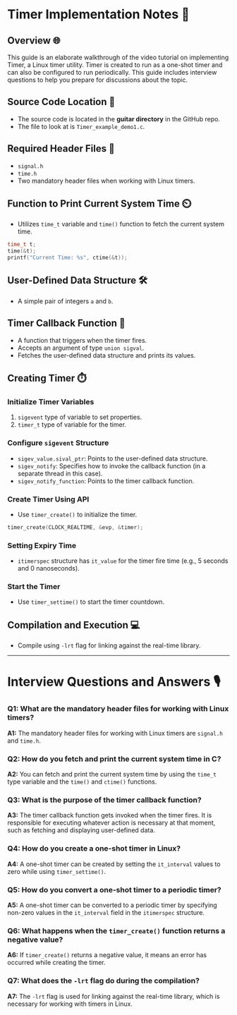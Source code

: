 #  Timer Implementation Notes 📝

## Overview 🌐
This guide is an elaborate walkthrough of the video tutorial on implementing Timer, a Linux timer utility. Timer is created to run as a one-shot timer and can also be configured to run periodically. This guide includes interview questions to help you prepare for discussions about the topic.

## Source Code Location 📍
- The source code is located in the **guitar directory** in the GitHub repo.
- The file to look at is `Timer_example_demo1.c`.

## Required Header Files 📂
- `signal.h`
- `time.h`
- Two mandatory header files when working with Linux timers.
  
## Function to Print Current System Time ⏲️
- Utilizes `time_t` variable and `time()` function to fetch the current system time.
  
```c
time_t t;
time(&t);
printf("Current Time: %s", ctime(&t));
```

## User-Defined Data Structure 🛠️
- A simple pair of integers `a` and `b`.
  
## Timer Callback Function 🔄
- A function that triggers when the timer fires.
- Accepts an argument of type `union sigval`.
- Fetches the user-defined data structure and prints its values.

## Creating Timer ⏱️
### Initialize Timer Variables
1. `sigevent` type of variable to set properties.
2. `timer_t` type of variable for the timer.
  
### Configure `sigevent` Structure
- `sigev_value.sival_ptr`: Points to the user-defined data structure.
- `sigev_notify`: Specifies how to invoke the callback function (in a separate thread in this case).
- `sigev_notify_function`: Points to the timer callback function.

### Create Timer Using API
- Use `timer_create()` to initialize the timer.
  
```c
timer_create(CLOCK_REALTIME, &evp, &timer);
```

### Setting Expiry Time
- `itimerspec` structure has `it_value` for the timer fire time (e.g., 5 seconds and 0 nanoseconds).
  
### Start the Timer
- Use `timer_settime()` to start the timer countdown.
  
## Compilation and Execution 💻
- Compile using `-lrt` flag for linking against the real-time library.

---

# Interview Questions and Answers 🎙️

### Q1: What are the mandatory header files for working with Linux timers?
**A1:** The mandatory header files for working with Linux timers are `signal.h` and `time.h`.

### Q2: How do you fetch and print the current system time in C?
**A2:** You can fetch and print the current system time by using the `time_t` type variable and the `time()` and `ctime()` functions.

### Q3: What is the purpose of the timer callback function?
**A3:** The timer callback function gets invoked when the timer fires. It is responsible for executing whatever action is necessary at that moment, such as fetching and displaying user-defined data.

### Q4: How do you create a one-shot timer in Linux?
**A4:** A one-shot timer can be created by setting the `it_interval` values to zero while using `timer_settime()`.

### Q5: How do you convert a one-shot timer to a periodic timer?
**A5:** A one-shot timer can be converted to a periodic timer by specifying non-zero values in the `it_interval` field in the `itimerspec` structure.

### Q6: What happens when the `timer_create()` function returns a negative value?
**A6:** If `timer_create()` returns a negative value, it means an error has occurred while creating the timer.

### Q7: What does the `-lrt` flag do during the compilation?
**A7:** The `-lrt` flag is used for linking against the real-time library, which is necessary for working with timers in Linux.

